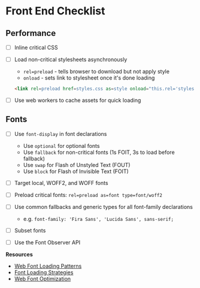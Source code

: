 # Front End Checklist

## Performance

- [ ] Inline critical CSS

- [ ] Load non-critical stylesheets asynchronously

  - `rel=preload` - tells browser to download but not apply style
  - `onload` - sets link to stylesheet once it's done loading

  ```html
  <link rel=preload href=styles.css as=style onload="this.rel='stylesheet';">
  ```

- [ ] Use web workers to cache assets for quick loading

## Fonts

- [ ] Use `font-display` in font declarations
  - Use `optional` for optional fonts
  - Use `fallback` for non-critical fonts (1s FOIT, 3s to load before fallback)
  - Use `swap` for Flash of Unstyled Text (FOUT)
  - Use `block` for Flash of Invisible Text (FOIT)

- [ ] Target local, WOFF2, and WOFF fonts

- [ ] Preload critical fonts: `rel=preload as=font type=font/woff2`

- [ ] Use common fallbacks and generic types for all font-family declarations
  - e.g. `font-family: 'Fira Sans', 'Lucida Sans', sans-serif;`

- [ ] Subset fonts

- [ ] Use the Font Observer API

**Resources**
  - [Web Font Loading Patterns][1]
  - [Font Loading Strategies][2]
  - [Web Font Optimization][3]

[1]: https://www.bramstein.com/writing/web-font-loading-patterns.html?utm_source=CSS-Weekly&utm_campaign=Issue-211&utm_medium=web
[2]: https://www.zachleat.com/web/comprehensive-webfonts/?utm_source=CSS-Weekly&utm_campaign=Issue-224&utm_medium=web
[3]: https://developers.google.com/web/fundamentals/performance/optimizing-content-efficiency/webfont-optimization?utm_source=CSS-Weekly&utm_campaign=Issue-233&utm_medium=web
